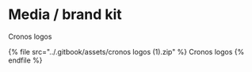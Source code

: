 # Media / brand kit

Cronos logos

{% file src="../.gitbook/assets/cronos logos (1).zip" %}
Cronos logos
{% endfile %}



